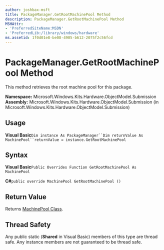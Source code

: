 ```yaml
---
author: joshbax-msft
title: PackageManager.GetRootMachinePool Method
description: PackageManager.GetRootMachinePool Method
MSHAttr:
- 'PreferredSiteName:MSDN'
- 'PreferredLib:/library/windows/hardware'
ms.assetid: 1f0d01e8-be08-4905-b612-2075f2c56fcd
---
```


# PackageManager.GetRootMachinePool Method


This method retrieves the root machine pool for this package.

**Namespace:** Microsoft.Windows.Kits.Hardware.ObjectModel.Submission **Assembly:** Microsoft.Windows.Kits.Hardware.ObjectModel.Submission (in Microsoft.Windows.Kits.Hardware.ObjectModel.Submission)

## Usage


**Visual Basic**`Dim instance As PackageManager``Dim returnValue As MachinePool``returnValue = instance.GetRootMachinePool`

## Syntax


**Visual Basic**`Public Overrides Function GetRootMachinePool As MachinePool`

**C#**`public override MachinePool GetRootMachinePool ()`

## Return Value


Returns [MachinePool Class](machinepool-class.md).

## Thread Safety


Any public static (**Shared** in Visual Basic) members of this type are thread safe. Any instance members are not guaranteed to be thread safe.

 

 






